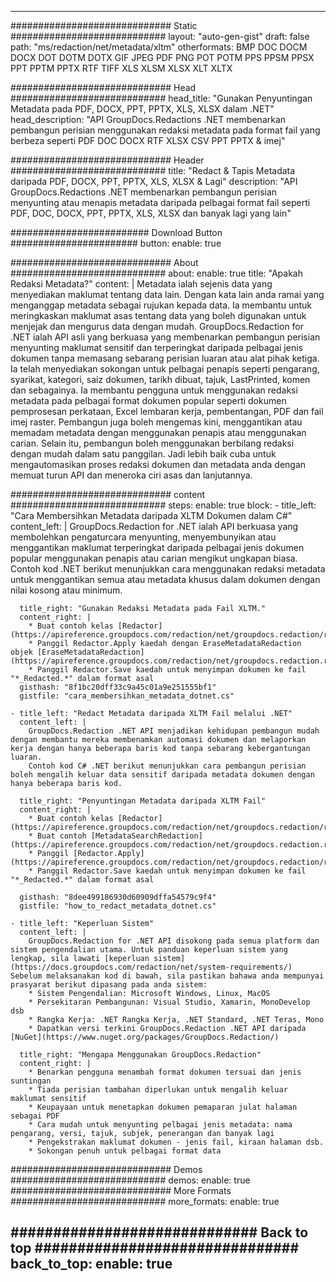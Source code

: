 
---
############################# Static ############################
layout: "auto-gen-gist" 
draft: false
path: "ms/redaction/net/metadata/xltm"
otherformats: BMP DOC DOCM DOCX DOT DOTM DOTX GIF JPEG PDF PNG POT POTM PPS PPSM PPSX PPT PPTM PPTX RTF TIFF XLS XLSM XLSX XLT XLTX  

############################# Head ############################
head_title: "Gunakan Penyuntingan Metadata pada PDF, DOCX, PPT, PPTX, XLS, XLSX dalam .NET"
head_description: "API GroupDocs.Redactions .NET membenarkan pembangun perisian menggunakan redaksi metadata pada format fail yang berbeza seperti PDF DOC DOCX RTF XLSX CSV PPT PPTX & imej"

############################# Header ############################
title: "Redact & Tapis Metadata daripada PDF, DOCX, PPT, PPTX, XLS, XLSX & Lagi"
description: "API GroupDocs.Redactions .NET membenarkan pembangun perisian menyunting atau menapis metadata daripada pelbagai format fail seperti PDF, DOC, DOCX, PPT, PPTX, XLS, XLSX dan banyak lagi yang lain"

######################### Download Button #######################
button:
    enable: true

############################# About ############################
about:
    enable: true
    title: "Apakah Redaksi Metadata?"
    content: |
        Metadata ialah sejenis data yang menyediakan maklumat tentang data lain. Dengan kata lain anda ramai yang menganggap metadata sebagai rujukan kepada data. Ia membantu untuk meringkaskan maklumat asas tentang data yang boleh digunakan untuk menjejak dan mengurus data dengan mudah. GroupDocs.Redaction for .NET ialah API asli yang berkuasa yang membenarkan pembangun perisian menyunting maklumat sensitif dan terperingkat daripada pelbagai jenis dokumen tanpa memasang sebarang perisian luaran atau alat pihak ketiga. Ia telah menyediakan sokongan untuk pelbagai penapis seperti pengarang, syarikat, kategori, saiz dokumen, tarikh dibuat, tajuk, LastPrinted, komen dan sebagainya. Ia membantu pengguna untuk menggunakan redaksi metadata pada pelbagai format dokumen popular seperti dokumen pemprosesan perkataan, Excel lembaran kerja, pembentangan, PDF dan fail imej raster. Pembangun juga boleh mengemas kini, menggantikan atau memadam metadata dengan menggunakan penapis atau menggunakan carian. Selain itu, pembangun boleh menggunakan berbilang redaksi dengan mudah dalam satu panggilan. Jadi lebih baik cuba untuk mengautomasikan proses redaksi dokumen dan metadata anda dengan memuat turun API dan meneroka ciri asas dan lanjutannya.

############################# content ############################
steps:
    enable: true
    block:
    - title_left: "Cara Membersihkan Metadata daripada XLTM Dokumen dalam C#"
      content_left: |
        GroupDocs.Redaction for .NET ialah API berkuasa yang membolehkan pengaturcara menyunting, menyembunyikan atau menggantikan maklumat terperingkat daripada pelbagai jenis dokumen popular menggunakan penapis atau carian mengikut ungkapan biasa.
        Contoh kod .NET berikut menunjukkan cara menggunakan redaksi metadata untuk menggantikan semua atau metadata khusus dalam dokumen dengan nilai kosong atau minimum.

      title_right: "Gunakan Redaksi Metadata pada Fail XLTM."
      content_right: |
        * Buat contoh kelas [Redactor](https://apireference.groupdocs.com/redaction/net/groupdocs.redaction/redactor)
        * Panggil Redactor.Apply kaedah dengan EraseMetadataRedaction objek [EraseMetadataRedaction](https://apireference.groupdocs.com/redaction/net/groupdocs.redaction.redactions/erasemetadataredaction)
        * Panggil Redactor.Save kaedah untuk menyimpan dokumen ke fail "*_Redacted.*" dalam format asal        
      gisthash: "8f1bc20dff33c9a45c01a9e251555bf1"
      gistfile: "cara_membersihkan_metadata_dotnet.cs"

    - title_left: "Redact Metadata daripada XLTM Fail melalui .NET"
      content_left: |
        GroupDocs.Redaction .NET API menjadikan kehidupan pembangun mudah dengan membantu mereka membenamkan automasi dokumen dan melaporkan kerja dengan hanya beberapa baris kod tanpa sebarang kebergantungan luaran.
        Contoh kod C# .NET berikut menunjukkan cara pembangun perisian boleh mengalih keluar data sensitif daripada metadata dokumen dengan hanya beberapa baris kod.
        
      title_right: "Penyuntingan Metadata daripada XLTM Fail"
      content_right: |
        * Buat contoh kelas [Redactor](https://apireference.groupdocs.com/redaction/net/groupdocs.redaction/redactor)
        * Buat contoh [MetadataSearchRedaction](https://apireference.groupdocs.com/redaction/net/groupdocs.redaction.redactions/metadatasearchredaction)
        * Panggil [Redactor.Apply](https://apireference.groupdocs.com/redaction/net/groupdocs.redaction/redactor/methods/apply/index) 
        * Panggil Redactor.Save kaedah untuk menyimpan dokumen ke fail "*_Redacted.*" dalam format asal
        
      gisthash: "8dee499186930d60909dffa54579c9f4"
      gistfile: "how_to_redact_metadata_dotnet.cs"

    - title_left: "Keperluan Sistem"
      content_left: |
        GroupDocs.Redaction for .NET API disokong pada semua platform dan sistem pengendalian utama. Untuk panduan keperluan sistem yang lengkap, sila lawati [keperluan sistem](https://docs.groupdocs.com/redaction/net/system-requirements/) Sebelum melaksanakan kod di bawah, sila pastikan bahawa anda mempunyai prasyarat berikut dipasang pada anda sistem:
        * Sistem Pengendalian: Microsoft Windows, Linux, MacOS
        * Persekitaran Pembangunan: Visual Studio, Xamarin, MonoDevelop dsb
        * Rangka Kerja: .NET Rangka Kerja, .NET Standard, .NET Teras, Mono
        * Dapatkan versi terkini GroupDocs.Redaction .NET API daripada [NuGet](https://www.nuget.org/packages/GroupDocs.Redaction/)
        
      title_right: "Mengapa Menggunakan GroupDocs.Redaction"
      content_right: |
        * Benarkan pengguna menambah format dokumen tersuai dan jenis suntingan
        * Tiada perisian tambahan diperlukan untuk mengalih keluar maklumat sensitif
        * Keupayaan untuk menetapkan dokumen pemaparan julat halaman sebagai PDF
        * Cara mudah untuk menyunting pelbagai jenis metadata: nama pengarang, versi, tajuk, subjek, penerangan dan banyak lagi
        * Pengekstrakan maklumat dokumen - jenis fail, kiraan halaman dsb.
        * Sokongan penuh untuk pelbagai format data

############################# Demos ############################
demos:
    enable: true
############################# More Formats ############################
more_formats:
    enable: true

############################# Back to top ###############################
back_to_top:
    enable: true
---